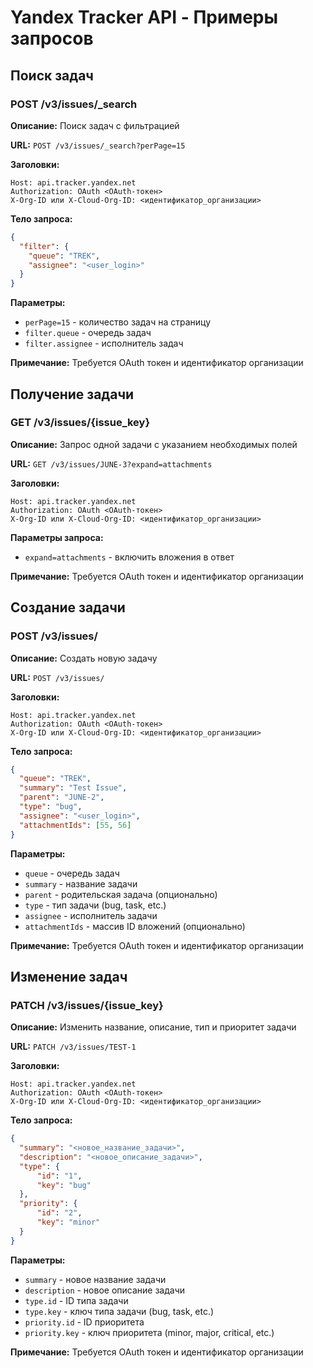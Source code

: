 # Yandex Tracker API - Примеры запросов

## Поиск задач

### POST /v3/issues/_search
**Описание:** Поиск задач с фильтрацией

**URL:** `POST /v3/issues/_search?perPage=15`

**Заголовки:**
```
Host: api.tracker.yandex.net
Authorization: OAuth <OAuth-токен>
X-Org-ID или X-Cloud-Org-ID: <идентификатор_организации>
```

**Тело запроса:**
```json
{
  "filter": {
    "queue": "TREK",
    "assignee": "<user_login>"
  }
}
```

**Параметры:**
- `perPage=15` - количество задач на страницу
- `filter.queue` - очередь задач
- `filter.assignee` - исполнитель задач

**Примечание:** Требуется OAuth токен и идентификатор организации

## Получение задачи

### GET /v3/issues/{issue_key}
**Описание:** Запрос одной задачи с указанием необходимых полей

**URL:** `GET /v3/issues/JUNE-3?expand=attachments`

**Заголовки:**
```
Host: api.tracker.yandex.net
Authorization: OAuth <OAuth-токен>
X-Org-ID или X-Cloud-Org-ID: <идентификатор_организации>
```

**Параметры запроса:**
- `expand=attachments` - включить вложения в ответ

**Примечание:** Требуется OAuth токен и идентификатор организации

## Создание задачи

### POST /v3/issues/
**Описание:** Создать новую задачу

**URL:** `POST /v3/issues/`

**Заголовки:**
```
Host: api.tracker.yandex.net
Authorization: OAuth <OAuth-токен>
X-Org-ID или X-Cloud-Org-ID: <идентификатор_организации>
```

**Тело запроса:**
```json
{
  "queue": "TREK",
  "summary": "Test Issue",
  "parent": "JUNE-2",
  "type": "bug",
  "assignee": "<user_login>",
  "attachmentIds": [55, 56]
}
```

**Параметры:**
- `queue` - очередь задач
- `summary` - название задачи
- `parent` - родительская задача (опционально)
- `type` - тип задачи (bug, task, etc.)
- `assignee` - исполнитель задачи
- `attachmentIds` - массив ID вложений (опционально)

**Примечание:** Требуется OAuth токен и идентификатор организации

## Изменение задач
### PATCH /v3/issues/{issue_key}
**Описание:** Изменить название, описание, тип и приоритет задачи

**URL:** `PATCH /v3/issues/TEST-1`

**Заголовки:**
```
Host: api.tracker.yandex.net
Authorization: OAuth <OAuth-токен>
X-Org-ID или X-Cloud-Org-ID: <идентификатор_организации>
```

**Тело запроса:**
```json
{
  "summary": "<новое_название_задачи>",
  "description": "<новое_описание_задачи>",
  "type": {
      "id": "1",
      "key": "bug"
  },
  "priority": {
      "id": "2",
      "key": "minor"
  }
}
```

**Параметры:**
- `summary` - новое название задачи
- `description` - новое описание задачи
- `type.id` - ID типа задачи
- `type.key` - ключ типа задачи (bug, task, etc.)
- `priority.id` - ID приоритета
- `priority.key` - ключ приоритета (minor, major, critical, etc.)

**Примечание:** Требуется OAuth токен и идентификатор организации
